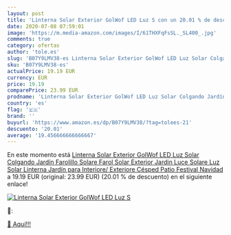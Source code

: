 ```yaml
---
layout: post
title: 'Linterna Solar Exterior GolWof LED Luz S con un 20.01 % de descuento'
date: 2020-07-08 07:59:01
image: 'https://m.media-amazon.com/images/I/61THXFqFsSL._SL400_.jpg'
comments: true
category: ofertas
author: 'tole.es'
slug: 'B07Y9LMV38-es Linterna Solar Exterior GolWof LED Luz Solar Colgando...'
sku: 'B07Y9LMV38-es'
actualPrice: 19.19 EUR
currency: EUR
price: 19.19
comparePrice: 23.99 EUR
prodname: 'Linterna Solar Exterior GolWof LED Luz Solar Colgando Jardín Farolillo Solare Farol Solar Exterior Jardin Luce Solare Luz Solar Linterna Jardín para Interiore/ Exteriore Césped Patio Festival Navidad'
country: 'es'
flag: '🇪🇸'
brand: ''
buyurl: 'https://www.amazon.es/dp/B07Y9LMV38/?tag=tolees-21'
descuento: '20.01'
average: '19.456666666666667'
---
```


En este momento está [Linterna Solar Exterior GolWof LED Luz Solar Colgando Jardín Farolillo Solare Farol Solar Exterior Jardin Luce Solare Luz Solar Linterna Jardín para Interiore/ Exteriore Césped Patio Festival Navidad](https://www.amazon.es/dp/B07Y9LMV38/?tag=tolees-21) a 19.19 EUR (original: 23.99 EUR) (20.01 %  de descuento) en el siguiente enlace!

[![Linterna Solar Exterior GolWof LED Luz S](https://m.media-amazon.com/images/I/61THXFqFsSL._SL400_.jpg)](https://www.amazon.es/dp/B07Y9LMV38/?tag=tolees-21)

🔎:


[🛒 Aquí!!!](https://www.amazon.es/dp/B07Y9LMV38/?tag=tolees-21)
